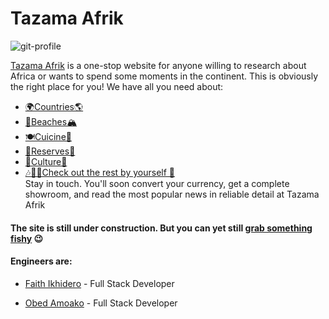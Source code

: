 # Tazama Afrik

![git-profile](https://user-images.githubusercontent.com/84608830/160656229-27cb5b34-1764-40dc-a4f0-d30a3a5b71a5.png)

[Tazama Afrik](tazama-afrik.github.io) is a one-stop website for anyone willing to research about Africa or wants to spend some moments in the continent.
This is obviously the right place for you!
We have all you need about:
- [🌍Countries🌎](http://tazama-afrik.github.io/html/countries.html)
- [🌅Beaches🏔](http://tazama-afrik.github.io/html/beaches.html)
- [🍽Cuicine🍔](http://tazama-afrik.github.io/html/cuisine.html)
- [🗻Reserves🌄](http://tazama-afrik.github.io/html/reserves.html)
- [👑Culture💎](http://tazama-afrik.github.io/html/culture.html)
- [🎶🎵🌺Check out the rest by yourself 🤗](http://tazama-afrik.github.io)  
 Stay in touch. You'll soon convert your currency, get a complete showroom, and read the most popular news in reliable detail at Tazama Afrik

#### The site is still under construction. But you can yet still [grab something fishy](https://tazama-afrik.github.io) 😉  

#### Engineers are:  

- [Faith Ikhidero](https://github.com/faitholo) - Full Stack Developer  

- [Obed Amoako](https://github.com/Obed101) - Full Stack Developer  
